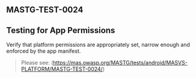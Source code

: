##  MASTG-TEST-0024

## Testing for App Permissions

Verify that platform permissions are appropriately set, narrow enough and enforced by the app manifest.

> Please see: (https://mas.owasp.org/MASTG/tests/android/MASVS-PLATFORM/MASTG-TEST-0024/)